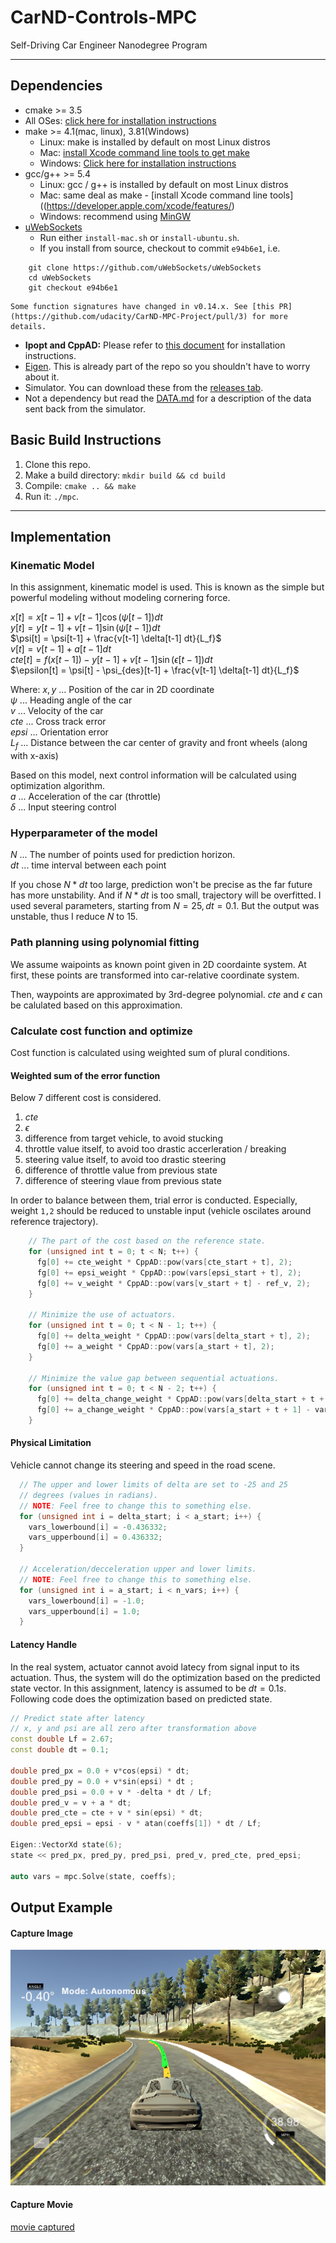 # CarND-Controls-MPC
Self-Driving Car Engineer Nanodegree Program

---

## Dependencies

* cmake >= 3.5
 * All OSes: [click here for installation instructions](https://cmake.org/install/)
* make >= 4.1(mac, linux), 3.81(Windows)
  * Linux: make is installed by default on most Linux distros
  * Mac: [install Xcode command line tools to get make](https://developer.apple.com/xcode/features/)
  * Windows: [Click here for installation instructions](http://gnuwin32.sourceforge.net/packages/make.htm)
* gcc/g++ >= 5.4
  * Linux: gcc / g++ is installed by default on most Linux distros
  * Mac: same deal as make - [install Xcode command line tools]((https://developer.apple.com/xcode/features/)
  * Windows: recommend using [MinGW](http://www.mingw.org/)
* [uWebSockets](https://github.com/uWebSockets/uWebSockets)
  * Run either `install-mac.sh` or `install-ubuntu.sh`.
  * If you install from source, checkout to commit `e94b6e1`, i.e.

```
    git clone https://github.com/uWebSockets/uWebSockets
    cd uWebSockets
    git checkout e94b6e1
```

    Some function signatures have changed in v0.14.x. See [this PR](https://github.com/udacity/CarND-MPC-Project/pull/3) for more details.

* **Ipopt and CppAD:** Please refer to [this document](https://github.com/udacity/CarND-MPC-Project/blob/master/install_Ipopt_CppAD.md) for installation instructions.
* [Eigen](http://eigen.tuxfamily.org/index.php?title=Main_Page). This is already part of the repo so you shouldn't have to worry about it.
* Simulator. You can download these from the [releases tab](https://github.com/udacity/self-driving-car-sim/releases).
* Not a dependency but read the [DATA.md](./DATA.md) for a description of the data sent back from the simulator.


## Basic Build Instructions

1. Clone this repo.
2. Make a build directory: `mkdir build && cd build`
3. Compile: `cmake .. && make`
4. Run it: `./mpc`.

***

## Implementation
### Kinematic Model
In this assignment, kinematic model is used. This is known as the simple but powerful modeling without modeling cornering force.

$x[t] = x[t-1] + v[t-1]  \cos(\psi[t-1])  dt$  
$y[t] = y[t-1] + v[t-1]  \sin(\psi[t-1])  dt$  
$\psi[t] = \psi[t-1] + \frac{v[t-1] \delta[t-1] dt}{L_f}$  
$v[t] = v[t-1] + a[t-1] dt$  
$cte[t] = f(x[t-1]) - y[t-1] + v[t-1] \sin(\epsilon[t-1]) dt$  
$\epsilon[t] = \psi[t] - \psi_{des}[t-1] + \frac{v[t-1] \delta[t-1] dt}{L_f}$  

Where:
$x, y$ ... Position of the car in 2D coordinate  
$\psi$ ... Heading angle of the car  
$v$ ... Velocity of the car  
$cte$ ... Cross track error  
$epsi$ ... Orientation error  
$L_f$ ... Distance between the car center of gravity and front wheels (along with x-axis)  

Based on this model, next control information will be calculated using optimization algorithm.  
$a$ ... Acceleration of the car (throttle)  
$\delta$ ... Input steering control  


### Hyperparameter of the model 
$N$ ... The number of points used for prediction horizon.  
$dt$ ... time interval between each point  

If you chose $N*dt$ too large, prediction won't be precise as the far future has more unstability. And if $N*dt$ is too small, trajectory will be overfitted.
I used several parameters, starting from $N = 25, dt = 0.1$. But the output was unstable, thus I reduce $N$ to 15.

### Path planning using polynomial fitting
We assume waipoints as known point given in 2D coordainte system. At first, these points are transformed into car-relative coordinate system.

Then, waypoints are approximated by 3rd-degree polynomial. $cte$ and $\epsilon$ can be calulated based on this approximation.

### Calculate cost function and optimize
Cost function is calculated using weighted sum of plural conditions.

#### Weighted sum of the error function
Below 7 different cost is considered.

1. $cte$
2. $\epsilon$
3. difference from target vehicle, to avoid stucking
4. throttle value itself, to avoid too drastic accerleration / breaking
5. steering value itself, to avoid too drastic steering
6. difference of throttle value from previous state
7. difference of steering vlaue from previous state

In order to balance between them, trial error is conducted. Especially, weight `1,2` should be reduced to unstable input (vehicle oscilates around reference trajectory).

```cpp
    // The part of the cost based on the reference state.
    for (unsigned int t = 0; t < N; t++) {
      fg[0] += cte_weight * CppAD::pow(vars[cte_start + t], 2);
      fg[0] += epsi_weight * CppAD::pow(vars[epsi_start + t], 2);
      fg[0] += v_weight * CppAD::pow(vars[v_start + t] - ref_v, 2);
    }

    // Minimize the use of actuators.
    for (unsigned int t = 0; t < N - 1; t++) {
      fg[0] += delta_weight * CppAD::pow(vars[delta_start + t], 2);
      fg[0] += a_weight * CppAD::pow(vars[a_start + t], 2);
    }

    // Minimize the value gap between sequential actuations.
    for (unsigned int t = 0; t < N - 2; t++) {
      fg[0] += delta_change_weight * CppAD::pow(vars[delta_start + t + 1] - vars[delta_start + t], 2);
      fg[0] += a_change_weight * CppAD::pow(vars[a_start + t + 1] - vars[a_start + t], 2);
    }
```

#### Physical Limitation
Vehicle cannot change its steering and speed in the road scene.

```cpp
  // The upper and lower limits of delta are set to -25 and 25
  // degrees (values in radians).
  // NOTE: Feel free to change this to something else.
  for (unsigned int i = delta_start; i < a_start; i++) {
    vars_lowerbound[i] = -0.436332;
    vars_upperbound[i] = 0.436332;
  }

  // Acceleration/decceleration upper and lower limits.
  // NOTE: Feel free to change this to something else.
  for (unsigned int i = a_start; i < n_vars; i++) {
    vars_lowerbound[i] = -1.0;
    vars_upperbound[i] = 1.0;
  }
```

#### Latency Handle
In the real system, actuator cannot avoid latecy from signal input to its actuation. Thus, the system will do the optimization based on the predicted state vector. In this assignment, latency is assumed to be $dt = 0.1s$. Following code does the optimization based on predicted state.

```cpp
// Predict state after latency
// x, y and psi are all zero after transformation above
const double Lf = 2.67;
const double dt = 0.1;

double pred_px = 0.0 + v*cos(epsi) * dt; 
double pred_py = 0.0 + v*sin(epsi) * dt ;
double pred_psi = 0.0 + v * -delta * dt / Lf;
double pred_v = v + a * dt;
double pred_cte = cte + v * sin(epsi) * dt;
double pred_epsi = epsi - v * atan(coeffs[1]) * dt / Lf;

Eigen::VectorXd state(6);
state << pred_px, pred_py, pred_psi, pred_v, pred_cte, pred_epsi;

auto vars = mpc.Solve(state, coeffs);
```

## Output Example
#### Capture Image
!["image captured"](./output/capture.png)
#### Capture Movie
[movie captured](./output/output.mp4)